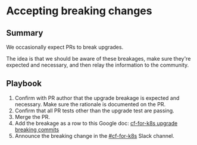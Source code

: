 # Accepting breaking changes

## Summary

We occasionally expect PRs to break upgrades.

The idea is that we should be aware of these breakages, make sure they're expected and necessary, and then relay the information to the community.

## Playbook

1. Confirm with PR author that the upgrade breakage is expected and necessary. Make sure the rationale is documented on the PR.
1. Confirm that all PR tests other than the upgrade test are passing.
1. Merge the PR.
1. Add the breakage as a row to this Google doc: [cf-for-k8s upgrade breaking commits](https://docs.google.com/spreadsheets/d/1eJEOJg7WLqL8n_S-woKAMYGunh9jyhI0sFMScmxi9F4/edit#gid=0)
1. Announce the breaking change in the [#cf-for-k8s](https://cloudfoundry.slack.com/archives/CH9LF6V1P) Slack channel.
